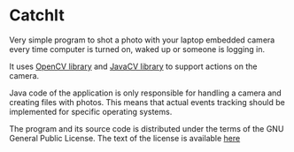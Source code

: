 CatchIt
=======

Very simple program to shot a photo with your laptop embedded camera every time computer is turned on, waked up or someone is logging in.

It uses [OpenCV library](http://opencv.org/) and [JavaCV library](https://code.google.com/p/javacv/) to support actions on the camera.

Java code of the application is only responsible for handling a camera and creating files with photos. This means that actual events tracking should be implemented for specific operating systems.

The program and its source code is distributed under the terms of the GNU General Public License.
The text of the license is available [here](http://opensource.org/licenses/GPL-3.0)
